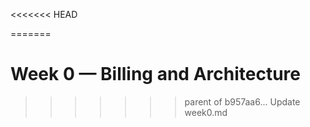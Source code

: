 <<<<<<< HEAD

=======
# Week 0 — Billing and Architecture
>>>>>>> parent of b957aa6... Update week0.md
